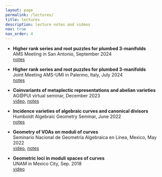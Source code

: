 ```yaml
---
layout: page
permalink: /lectures/
title: lectures
description: lecture notes and videos
nav: true
nav_order: 4
---
```


- <b>Higher rank series and root puzzles for plumbed 3-manifolds</b><br/>
  AMS Meeting in San Antonio, September 2024<br/>
  <a href='https://nicolatarasca.github.io/assets/pdf/HRLCLectureSanAntonio.pdf'>notes</a>

- <b>Higher rank series and root puzzles for plumbed 3-manifolds</b><br/>
  Joint Meeting AMS-UMI in Palermo, Italy, July 2024<br/>
  <a href='https://nicolatarasca.github.io/assets/pdf/lectures/HRLCLecturePalermo.pdf'>notes</a>

- <b>Coinvariants of metaplectic representations and abelian varieties</b><br/>
  AG@PUI virtual seminar, December 2023<br/>
  <a href='https://fordham.hosted.panopto.com/Panopto/Pages/Viewer.aspx?id=9fd6822d-5568-49f0-9cf8-b0cf01888a9f'>video</a>, <a href='https://nicolatarasca.github.io/assets/pdf/lectures/AVVA_AG@PUI.pdf'>notes</a>

- <b>Incidence varieties of algebraic curves and canonical divisors</b><br/>
  Humboldt Algebraic Geometry Seminar, June 2022<br/>
  <a href='https://nicolatarasca.github.io/assets/pdf/lectures/Incidence_Lecture@HU_fullnotes.pdf'>notes</a>

- <b>Geometry of VOAs on moduli of curves</b><br/>
  Seminario Nacional de Geometría Algebraica en Línea, Mexico, May 2022<br/>
  <a href='https://drive.google.com/file/d/1dsLf5sBqLyRSxavkuw4wVQFJ311-3gHI/view?usp=sharing'>video</a>, <a href='https://nicolatarasca.github.io/assets/pdf/lectures/Geometry_of_VOA_on_moduli_of_curves.pdf'>notes</a>

- <b>Geometric loci in moduli spaces of curves</b><br/>
  UNAM in Mexico City, Sep. 2018<br/>
  <a href='https://www.youtube.com/watch?v=ItQFCAI33Es'>video</a>
